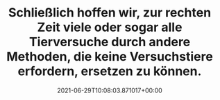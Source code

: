 ---
date: '2021-06-29T10:08:03.871017+00:00'
found_at: '2014-12-19'
found_url: http://www.pmi.com/deu/research_and_development/pages/animal_testing.aspx
title: Schließlich hoffen wir, zur rechten Zeit viele oder sogar alle Tierversuche
  durch andere Methoden, die keine Versuchstiere erfordern, ersetzen zu können.
---